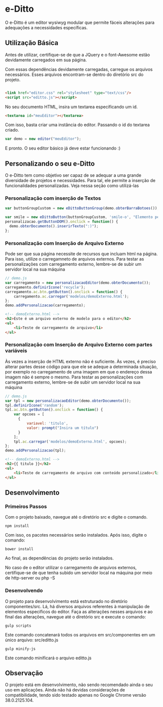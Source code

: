 # e-Ditto
O e-Ditto é um editor wysiwyg modular que permite fáceis alterações para adequações a necessidades específicas.

## Utilização Básica

Antes de utilizar, certifique-se de que a JQuery e o  font-Awesome estão devidamente carregados em sua página. 

Com essas dependências devidamente carregadas, carregue os arquivos necessários. Esses arquivos encontram-se dentro do diretório src do projeto.

```html

<link href="editor.css" rel="stylesheet" type="text/css"/>
<script src="editto.js"></script>

```
No seu documento HTML, insira um textarea especificando um id.

```html
<textarea id="meuEditor"></textarea>

```

Com isso, basta criar uma instância do editor. Passando o id do textarea criado.

```javascript
var demo = new editor("meuEditor");
```
E pronto. O seu editor básico já deve estar funcionando :)

## Personalizando o seu e-Ditto

O e-Ditto tem como objetivo ser capaz de se adequar a uma grande diversidade de projetos e necessidades. Para tal, ele permite a inserção de funcionalidades personalizadas. Veja nessa seção como utilizá-las

### Personalização com inserção de Textos
```javascript
var buttonGroupCustom = new eDittoButtonGroup(demo.obterBarraBotoes());// Definindo um grupode botões para a inserção da personalização

var smile = new eDittoButton(buttonGroupCustom, 'smile-o', "Elemento personalizado");
personalizacao.getButtonDOM().onclick = function() {
  demo.obterDocumento().inserirTexto(":)");
};
```

### Personalização com Inserção de Arquivo Externo
Pode ser que sua página necessite de recursos que incluam html na página. Para isso, utilize o carregamneto de arquivos externos.
Para testar as personalizações com carregamento externo, lembre-se de subir um servidor local na sua máquina
```javascript
// demo.js
var carregamento = new personalizacaoEditor(demo.obterDocumento());
carregamento.definirIcone('recycle');
carregamento.ac.btn.getButton().onclick = function() {
    carregamento.ac.carregar('modelos/demoExterno.html');
};
demo.addPersonalizacao(carregamento);
```
```html
<!-- demoExterno.html -->
<h2>Este é um arquivo externo de modelo para o editor</h2>
<ul>
    <li>Teste de carregamento de arquivo</li>
</ul>

```

### Personalização com Inserção de Arquivo Externo com partes variáveis

Às vezes a inserção de HTML externo não é suficiente. Às vezes, é preciso alterar partes desse código para que ele se adeque a determinada situação, por exemplo no carregamento de uma imagem em que o endereço dessa imagem não é sempre o mesmo.
Para testar as personalizações com carregamento externo, lembre-se de subir um servidor local na sua máquina
```javascript
// demo.js
var tpl = new personalizacaoEditor(demo.obterDocumento());
tpl.definirIcone('random');
tpl.ac.btn.getButton().onclick = function() {
    var opcoes = [
      { 
          variavel: 'titulo',
          valor: prompt("Insira um título")
      }
    ];
    tpl.ac.carregar('modelos/demoExterno.html', opcoes);
};
demo.addPersonalizacao(tpl);
```
```html
<!-- demoExterno.html -->
<h2>{{ titulo }}</h2>
<ul>
    <li>Teste de carregamento de arquivo com conteúdo personalizado</li>
</ul>

```

## Desenvolvimento
### Primeiros Passos
Com o projeto baixado, navegue até o diretório src e digite o comando.
```
npm install
```
Com isso, os pacotes necessários serão instalados. Após isso, digite o comando:
```
bower install
```
Ao final, as dependências do projeto serão instalados.

No caso de o editor utilizar o carregamento de arquivos externos, certifique-se de que tenha subido um servidor local na máquina por meio de http-server ou php -S

### Desenvolvendo
O projeto para desenvolvimento está estruturado no diretório componentes/src. Lá, há diversos arquivos referentes à manipulação de elementos específicos do editor. Faça as alterações nesses arquivos e ao final das alterações, navegue até o diretório src e execute o comando:
```
gulp scripts
```
Este comando concatenará todos os arquivos em src/componentes em um único arquivo: src/editto.js

```
gulp minify-js
```
Este comando minificará o arquivo editto.js

## Observação

O projeto está em desenvolvimento, não sendo recomendado ainda o seu uso em aplicações. Ainda não há devidas considerações de compatibilidade, tendo sido testado apenas no Google Chrome versão 38.0.2125.104.
